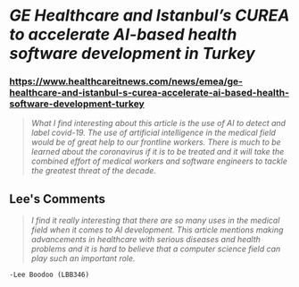 # _*GE Healthcare and Istanbul’s CUREA to accelerate AI-based health software development in Turkey*_

### https://www.healthcareitnews.com/news/emea/ge-healthcare-and-istanbul-s-curea-accelerate-ai-based-health-software-development-turkey

>*What I find interesting about this article is the use of AI to detect and label covid-19. The use of artificial intelligence in the medical field would be of great help to our frontline workers. There is much to be learned about the coronavirus if it is to be treated and it will take the combined effort of medical workers and software engineers to tackle the greatest threat of the decade.*


## Lee's Comments
>*I find it really interesting that there are so many uses in the medical field when it comes to AI development. This article mentions making advancements in healthcare with serious diseases and health problems and it is hard to believe that a computer science field can play such an important role.*

    -Lee Boodoo (LBB346)